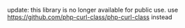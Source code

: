 update: this library is no longer available for public use. use https://github.com/php-curl-class/php-curl-class instead

